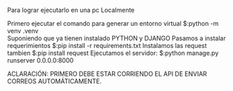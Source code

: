 Para lograr ejecutarlo en una pc Localmente

Primero ejecutar el comando para generar un entorno virtual
$:python -m venv .venv    
Suponiendo que ya tienen instalado PYTHON y DJANGO
Pasamos a instalar requerimientos
$:pip install -r requirements.txt
Instalamos las request tambien
$:pip install request
Ejecutamos el servidor:
$:python manage.py runserver 0.0.0.0:8000


ACLARACIÓN: PRIMERO DEBE ESTAR CORRIENDO EL API DE ENVIAR CORREOS AUTOMÁTICAMENTE.
